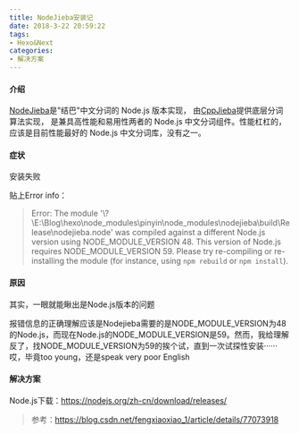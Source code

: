 ```yaml
---
title: NodeJieba安装记
date: 2018-3-22 20:59:22
tags:
- Hexo&Next
categories:
- 解决方案
---
```


#### 介绍

[NodeJieba](https://github.com/yanyiwu/nodejieba)是"结巴"中文分词的 Node.js 版本实现， 由[CppJieba](https://github.com/yanyiwu/cppjieba)提供底层分词算法实现， 是兼具高性能和易用性两者的 Node.js 中文分词组件。性能杠杠的，应该是目前性能最好的 Node.js 中文分词库，没有之一。

#### 症状

安装失败

贴上Error info：

> Error: The module '\\?\E:\Blog\hexo\node_modules\pinyin\node_modules\nodejieba\build\Release\nodejieba.node'
> was compiled against a different Node.js version using
> NODE_MODULE_VERSION 48. This version of Node.js requires
> NODE_MODULE_VERSION 59. Please try re-compiling or re-installing
> the module (for instance, using `npm rebuild` or `npm install`).

<!-- more -->

#### 原因

其实，一眼就能瞅出是Node.js版本的问题

报错信息的正确理解应该是Nodejieba需要的是NODE_MODULE_VERSION为48的Node.js，而现在Node.js的NODE_MODULE_VERSION是59。然而，我给理解反了，找NODE_MODULE_VERSION为59的挨个试，直到一次试探性安装······哎，毕竟too young，还是speak very poor English

  #### 解决方案

Node.js下载：https://nodejs.org/zh-cn/download/releases/



> 参考：https://blog.csdn.net/fengxiaoxiao_1/article/details/77073918